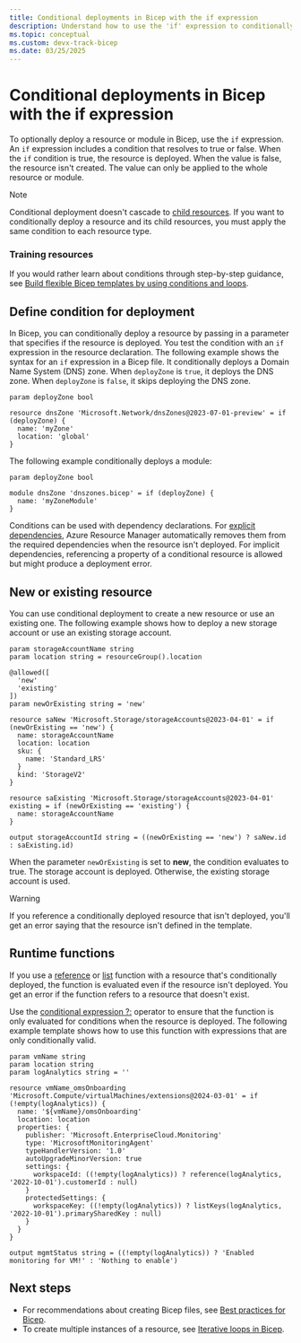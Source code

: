 ```yaml
---
title: Conditional deployments in Bicep with the if expression
description: Understand how to use the 'if' expression to conditionally deploy a resource in Bicep.
ms.topic: conceptual
ms.custom: devx-track-bicep
ms.date: 03/25/2025
---
```


# Conditional deployments in Bicep with the if expression

To optionally deploy a resource or module in Bicep, use the `if` expression. An `if` expression includes a condition that resolves to true or false. When the `if` condition is true, the resource is deployed. When the value is false, the resource isn't created. The value can only be applied to the whole resource or module.

> [!NOTE]
> Conditional deployment doesn't cascade to [child resources](child-resource-name-type.md). If you want to conditionally deploy a resource and its child resources, you must apply the same condition to each resource type.

### Training resources

If you would rather learn about conditions through step-by-step guidance, see [Build flexible Bicep templates by using conditions and loops](/training/modules/build-flexible-bicep-templates-conditions-loops/).

## Define condition for deployment

In Bicep, you can conditionally deploy a resource by passing in a parameter that specifies if the resource is deployed. You test the condition with an `if` expression in the resource declaration. The following example shows the syntax for an `if` expression in a Bicep file. It conditionally deploys a Domain Name System (DNS) zone. When `deployZone` is `true`, it deploys the DNS zone. When `deployZone` is `false`, it skips deploying the DNS zone.

```bicep
param deployZone bool

resource dnsZone 'Microsoft.Network/dnsZones@2023-07-01-preview' = if (deployZone) {
  name: 'myZone'
  location: 'global'
}
```

The following example conditionally deploys a module:

```bicep
param deployZone bool

module dnsZone 'dnszones.bicep' = if (deployZone) {
  name: 'myZoneModule'
}
```

Conditions can be used with dependency declarations. For [explicit dependencies](resource-dependencies.md), Azure Resource Manager automatically removes them from the required dependencies when the resource isn't deployed. For implicit dependencies, referencing a property of a conditional resource is allowed but might produce a deployment error.

## New or existing resource

You can use conditional deployment to create a new resource or use an existing one. The following example shows how to deploy a new storage account or use an existing storage account.

```bicep
param storageAccountName string
param location string = resourceGroup().location

@allowed([
  'new'
  'existing'
])
param newOrExisting string = 'new'

resource saNew 'Microsoft.Storage/storageAccounts@2023-04-01' = if (newOrExisting == 'new') {
  name: storageAccountName
  location: location
  sku: {
    name: 'Standard_LRS'
  }
  kind: 'StorageV2'
}

resource saExisting 'Microsoft.Storage/storageAccounts@2023-04-01' existing = if (newOrExisting == 'existing') {
  name: storageAccountName
}

output storageAccountId string = ((newOrExisting == 'new') ? saNew.id : saExisting.id)
```

When the parameter `newOrExisting` is set to **new**, the condition evaluates to true. The storage account is deployed. Otherwise, the existing storage account is used.

> [!WARNING]
> If you reference a conditionally deployed resource that isn't deployed, you'll get an error saying that the resource isn't defined in the template.

## Runtime functions

If you use a [reference](./bicep-functions-resource.md#reference) or [list](./bicep-functions-resource.md#list) function with a resource that's conditionally deployed, the function is evaluated even if the resource isn't deployed. You get an error if the function refers to a resource that doesn't exist.

Use the [conditional expression ?:](./operators-logical.md#conditional-expression--) operator to ensure that the function is only evaluated for conditions when the resource is deployed. The following example template shows how to use this function with expressions that are only conditionally valid.

```bicep
param vmName string
param location string
param logAnalytics string = ''

resource vmName_omsOnboarding 'Microsoft.Compute/virtualMachines/extensions@2024-03-01' = if (!empty(logAnalytics)) {
  name: '${vmName}/omsOnboarding'
  location: location
  properties: {
    publisher: 'Microsoft.EnterpriseCloud.Monitoring'
    type: 'MicrosoftMonitoringAgent'
    typeHandlerVersion: '1.0'
    autoUpgradeMinorVersion: true
    settings: {
      workspaceId: ((!empty(logAnalytics)) ? reference(logAnalytics, '2022-10-01').customerId : null)
    }
    protectedSettings: {
      workspaceKey: ((!empty(logAnalytics)) ? listKeys(logAnalytics, '2022-10-01').primarySharedKey : null)
    }
  }
}

output mgmtStatus string = ((!empty(logAnalytics)) ? 'Enabled monitoring for VM!' : 'Nothing to enable')
```

## Next steps

* For recommendations about creating Bicep files, see [Best practices for Bicep](best-practices.md).
* To create multiple instances of a resource, see [Iterative loops in Bicep](loops.md).
